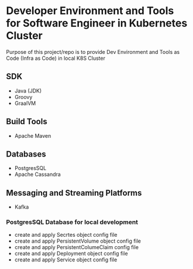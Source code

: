 # Developer Environment and Tools for Software Engineer in Kubernetes Cluster

Purpose of this project/repo is to provide Dev Environment and Tools as Code (Infra as Code) in local K8S Cluster

## SDK
 - Java (JDK)
 - Groovy
 - GraalVM

## Build Tools
 - Apache Maven

## Databases
 - PostgresSQL
 - Apache Cassandra

## Messaging and Streaming Platforms
 - Kafka

### PostgresSQL Database for local development
 - create and apply Secrtes object config file 
 - create and apply PersistentVolume object config file
 - create and apply PersistentColumeClaim config file
 - create and apply Deployment object config file
 - create and apply Service object config file
